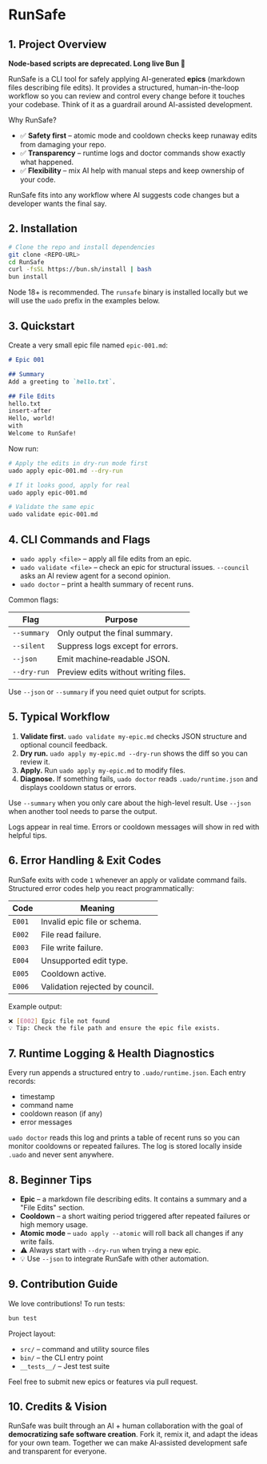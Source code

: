 # RunSafe

## 1. Project Overview

**Node-based scripts are deprecated. Long live Bun 🥐**

RunSafe is a CLI tool for safely applying AI-generated **epics** (markdown files describing file edits). It provides a structured, human-in-the-loop workflow so you can review and control every change before it touches your codebase. Think of it as a guardrail around AI-assisted development.

Why RunSafe?

- ✅ **Safety first** – atomic mode and cooldown checks keep runaway edits from damaging your repo.
- ✅ **Transparency** – runtime logs and doctor commands show exactly what happened.
- ✅ **Flexibility** – mix AI help with manual steps and keep ownership of your code.

RunSafe fits into any workflow where AI suggests code changes but a developer wants the final say.

## 2. Installation

```bash
# Clone the repo and install dependencies
git clone <REPO-URL>
cd RunSafe
curl -fsSL https://bun.sh/install | bash
bun install
```

Node 18+ is recommended. The `runsafe` binary is installed locally but we will use the `uado` prefix in the examples below.

## 3. Quickstart

Create a very small epic file named `epic-001.md`:

```markdown
# Epic 001

## Summary
Add a greeting to `hello.txt`.

## File Edits
hello.txt
insert-after
Hello, world!
with
Welcome to RunSafe!
```

Now run:

```bash
# Apply the edits in dry-run mode first
uado apply epic-001.md --dry-run

# If it looks good, apply for real
uado apply epic-001.md

# Validate the same epic
uado validate epic-001.md
```

## 4. CLI Commands and Flags

- `uado apply <file>` – apply all file edits from an epic.
- `uado validate <file>` – check an epic for structural issues. `--council` asks an AI review agent for a second opinion.
- `uado doctor` – print a health summary of recent runs.

Common flags:

| Flag | Purpose |
|------|---------|
| `--summary` | Only output the final summary. |
| `--silent`  | Suppress logs except for errors. |
| `--json`    | Emit machine‑readable JSON. |
| `--dry-run` | Preview edits without writing files. |

Use `--json` or `--summary` if you need quiet output for scripts.

## 5. Typical Workflow

1. **Validate first.** `uado validate my-epic.md` checks JSON structure and optional council feedback.
2. **Dry run.** `uado apply my-epic.md --dry-run` shows the diff so you can review it.
3. **Apply.** Run `uado apply my-epic.md` to modify files.
4. **Diagnose.** If something fails, `uado doctor` reads `.uado/runtime.json` and displays cooldown status or errors.

Use `--summary` when you only care about the high-level result. Use `--json` when another tool needs to parse the output.

Logs appear in real time. Errors or cooldown messages will show in red with helpful tips.

## 6. Error Handling & Exit Codes

RunSafe exits with code `1` whenever an apply or validate command fails. Structured error codes help you react programmatically:

| Code | Meaning |
|------|---------|
| `E001` | Invalid epic file or schema. |
| `E002` | File read failure. |
| `E003` | File write failure. |
| `E004` | Unsupported edit type. |
| `E005` | Cooldown active. |
| `E006` | Validation rejected by council. |

Example output:

```bash
❌ [E002] Epic file not found
💡 Tip: Check the file path and ensure the epic file exists.
```

## 7. Runtime Logging & Health Diagnostics

Every run appends a structured entry to `.uado/runtime.json`. Each entry records:

- timestamp
- command name
- cooldown reason (if any)
- error messages

`uado doctor` reads this log and prints a table of recent runs so you can monitor cooldowns or repeated failures. The log is stored locally inside `.uado` and never sent anywhere.

## 8. Beginner Tips

- **Epic** – a markdown file describing edits. It contains a summary and a "File Edits" section.
- **Cooldown** – a short waiting period triggered after repeated failures or high memory usage.
- **Atomic mode** – `uado apply --atomic` will roll back all changes if any write fails.
- ⚠️ Always start with `--dry-run` when trying a new epic.
- 💡 Use `--json` to integrate RunSafe with other automation.

## 9. Contribution Guide

We love contributions! To run tests:

```bash
bun test
```

Project layout:

- `src/` – command and utility source files
- `bin/` – the CLI entry point
- `__tests__/` – Jest test suite

Feel free to submit new epics or features via pull request.

## 10. Credits & Vision

RunSafe was built through an AI + human collaboration with the goal of **democratizing safe software creation**. Fork it, remix it, and adapt the ideas for your own team. Together we can make AI‑assisted development safe and transparent for everyone.

